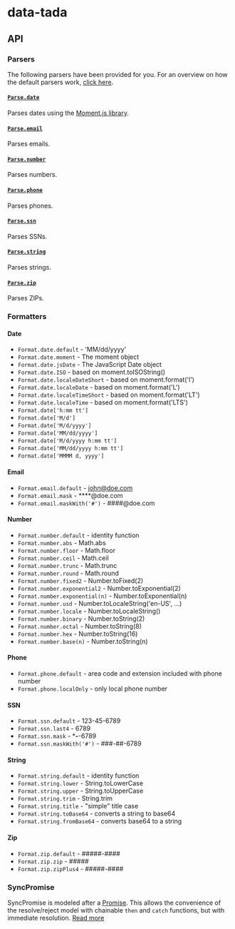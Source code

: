 # data-tada

## API

### Parsers
The following parsers have been provided for you.  For an overview on how the default parsers work, [click here](api.parse.md).

#### [`Parse.date`](api.parse.date.md)
Parses dates using the [Moment.js library](https://momentjs.com/).

#### [`Parse.email`](api.parse.email.md)
Parses emails.

#### [`Parse.number`](api.parse.number.md)
Parses numbers.

#### [`Parse.phone`](api.parse.phone.md)
Parses phones.

#### [`Parse.ssn`](api.parse.ssn.md)
Parses SSNs.

#### [`Parse.string`](api.parse.string.md)
Parses strings.

#### [`Parse.zip`](api.parse.zip.md)
Parses ZIPs.

### Formatters

#### Date
- `Format.date.default` - 'MM/dd/yyyy'
- `Format.date.moment` - The moment object
- `Format.date.jsDate` - The JavaScript Date object
- `Format.date.ISO` - based on moment.toISOString()
- `Format.date.localeDateShort` - based on moment.format('l')
- `Format.date.localeDate` - based on moment.format('L')
- `Format.date.localeTimeShort` - based on moment.format('LT')
- `Format.date.localeTime` - based on moment.format('LTS')
- `Format.date['h:mm tt']`
- `Format.date['M/d']`
- `Format.date['M/d/yyyy']`
- `Format.date['MM/dd/yyyy']`
- `Format.date['M/d/yyyy h:mm tt']`
- `Format.date['MM/dd/yyyy h:mm tt']`
- `Format.date['MMMM d, yyyy']`

#### Email
- `Format.email.default` - john@doe.com
- `Format.email.mask` - ****@doe.com
- `Format.email.maskWith('#')` - ####@doe.com

#### Number
- `Format.number.default` - identity function
- `Format.number.abs` - Math.abs
- `Format.number.floor` - Math.floor
- `Format.number.ceil` - Math.ceil
- `Format.number.trunc` - Math.trunc
- `Format.number.round` - Math.round
- `Format.number.fixed2` - Number.toFixed(2)
- `Format.number.exponential2` - Number.toExponential(2)
- `Format.number.exponential(n)` - Number.toExponential(n)
- `Format.number.usd` - Number.toLocaleString('en-US', ...)
- `Format.number.locale` - Number.toLocaleString()
- `Format.number.binary` - Number.toString(2)
- `Format.number.octal` - Number.toString(8)
- `Format.number.hex` - Number.toString(16)
- `Format.number.base(n)` - Number.toString(n)

#### Phone
- `Format.phone.default` - area code and extension included with phone number
- `Format.phone.localOnly` - only local phone number

#### SSN
- `Format.ssn.default` - 123-45-6789
- `Format.ssn.last4` - 6789
- `Format.ssn.mask` - ***-**-6789
- `Format.ssn.maskWith('#')` - ###-##-6789

#### String
- `Format.string.default` - identity function
- `Format.string.lower` - String.toLowerCase
- `Format.string.upper` - String.toUpperCase
- `Format.string.trim` - String.trim
- `Format.string.title` - "simple" title case
- `Format.string.toBase64` - converts a string to base64
- `Format.string.fromBase64` - converts base64 to a string

#### Zip
- `Format.zip.default` - #####-####
- `Format.zip.zip` - #####
- `Format.zip.zipPlus4` - #####-####

### SyncPromise
SyncPromise is modeled after a [Promise](https://developer.mozilla.org/en-US/docs/Web/JavaScript/Reference/Global_Objects/Promise).
This allows the convenience of the resolve/reject model with chainable `then` and `catch` functions, but with immediate
resolution.  [Read more](api.sync-promise.md)
